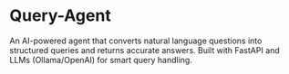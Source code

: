 # Query-Agent
An AI-powered agent that converts natural language questions into structured queries and returns accurate answers. Built with FastAPI and LLMs (Ollama/OpenAI) for smart query handling.
